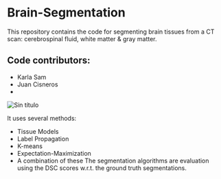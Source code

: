 # Brain-Segmentation
This repository contains the code for segmenting brain tissues from a CT scan: cerebrospinal fluid, white matter &amp; gray matter.

## Code contributors:
- Karla Sam
- Juan Cisneros
- 
![Sin título](https://github.com/karla-sam/Brain-Segmentation/assets/101817439/f9adbd47-8ca5-4a02-81f3-152105df5c0f)

It uses several methods:
- Tissue Models
- Label Propagation
- K-means
- Expectation-Maximization
- A combination of these
The segmentation algorithms are evaluation using the DSC scores w.r.t. the ground truth segmentations.

